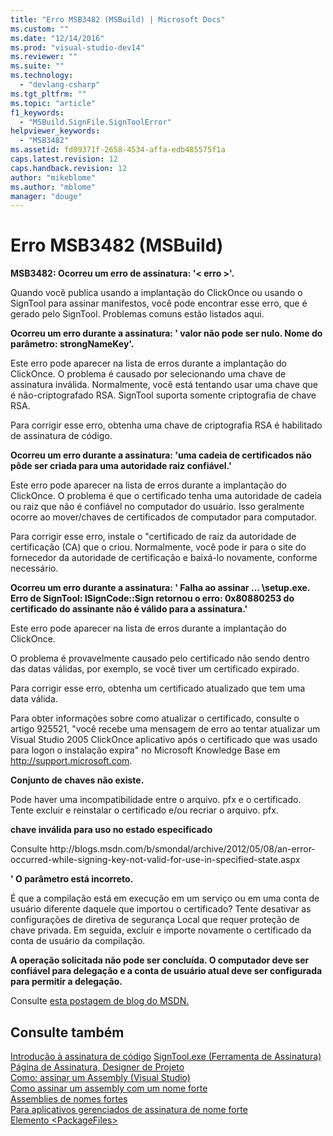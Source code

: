 ```yaml
---
title: "Erro MSB3482 (MSBuild) | Microsoft Docs"
ms.custom: ""
ms.date: "12/14/2016"
ms.prod: "visual-studio-dev14"
ms.reviewer: ""
ms.suite: ""
ms.technology: 
  - "devlang-csharp"
ms.tgt_pltfrm: ""
ms.topic: "article"
f1_keywords: 
  - "MSBuild.SignFile.SignToolError"
helpviewer_keywords: 
  - "MSB3482"
ms.assetid: fd09371f-2658-4534-affa-edb485575f1a
caps.latest.revision: 12
caps.handback.revision: 12
author: "mikeblome"
ms.author: "mblome"
manager: "douge"
---
```

# Erro MSB3482 (MSBuild)
**MSB3482: Ocorreu um erro de assinatura: '\< erro \>'.**  
  
 Quando você publica usando a implantação do ClickOnce ou usando o SignTool para assinar manifestos, você pode encontrar esse erro, que é gerado pelo SignTool. Problemas comuns estão listados aqui.  
  
 **Ocorreu um erro durante a assinatura: ' valor não pode ser nulo. Nome do parâmetro: strongNameKey'.**  
  
 Este erro pode aparecer na lista de erros durante a implantação do ClickOnce. O problema é causado por selecionando uma chave de assinatura inválida. Normalmente, você está tentando usar uma chave que é não\-criptografado RSA. SignTool suporta somente criptografia de chave RSA.  
  
 Para corrigir esse erro, obtenha uma chave de criptografia RSA é habilitado de assinatura de código.  
  
 **Ocorreu um erro durante a assinatura: 'uma cadeia de certificados não pôde ser criada para uma autoridade raiz confiável.'**  
  
 Este erro pode aparecer na lista de erros durante a implantação do ClickOnce. O problema é que o certificado tenha uma autoridade de cadeia ou raiz que não é confiável no computador do usuário. Isso geralmente ocorre ao mover\/chaves de certificados de computador para computador.  
  
 Para corrigir esse erro, instale o "certificado de raiz da autoridade de certificação \(CA\) que o criou. Normalmente, você pode ir para o site do fornecedor da autoridade de certificação e baixá\-lo novamente, conforme necessário.  
  
 **Ocorreu um erro durante a assinatura: ' Falha ao assinar … \\setup.exe. Erro de SignTool: ISignCode::Sign retornou o erro: 0x80880253 do certificado do assinante não é válido para a assinatura.'**  
  
 Este erro pode aparecer na lista de erros durante a implantação do ClickOnce.  
  
 O problema é provavelmente causado pelo certificado não sendo dentro das datas válidas, por exemplo, se você tiver um certificado expirado.  
  
 Para corrigir esse erro, obtenha um certificado atualizado que tem uma data válida.  
  
 Para obter informações sobre como atualizar o certificado, consulte o artigo 925521, "você recebe uma mensagem de erro ao tentar atualizar um Visual Studio 2005 ClickOnce aplicativo após o certificado que was usado para logon o instalação expira" no Microsoft Knowledge Base em [http:\/\/support.microsoft.com](http://support.microsoft.com/kb/925521).  
  
 **Conjunto de chaves não existe.**  
  
 Pode haver uma incompatibilidade entre o arquivo. pfx e o certificado. Tente excluir e reinstalar o certificado e\/ou recriar o arquivo. pfx.  
  
 **chave inválida para uso no estado especificado**  
  
 Consulte http:\/\/blogs.msdn.com\/b\/smondal\/archive\/2012\/05\/08\/an\-error\-occurred\-while\-signing\-key\-not\-valid\-for\-use\-in\-specified\-state.aspx  
  
 **' O parâmetro está incorreto.**  
  
 É que a compilação está em execução em um serviço ou em uma conta de usuário diferente daquele que importou o certificado? Tente desativar as configurações de diretiva de segurança Local que requer proteção de chave privada.  Em seguida, excluir e importe novamente o certificado da conta de usuário da compilação.  
  
 **A operação solicitada não pode ser concluída.  O computador deve ser confiável para delegação e a conta de usuário atual deve ser configurada para permitir a delegação.**  
  
 Consulte [esta postagem de blog do MSDN.](http://technet.microsoft.com/en-us/library/cc782684\(v=ws.10\).aspx)  
  
## Consulte também  
 [Introdução à assinatura de código](https://msdn.microsoft.com/en-us/library/ms537361\(v=vs.85\).aspx)   
 [SignTool.exe \(Ferramenta de Assinatura\)](../Topic/SignTool.exe%20\(Sign%20Tool\).md)   
 [Página de Assinatura, Designer de Projeto](../Topic/Signing%20Page,%20Project%20Designer.md)   
 [Como: assinar um Assembly \(Visual Studio\)](http://msdn.microsoft.com/pt-br/f468a7d3-234c-4353-924d-8e0ae5896564)   
 [Como assinar um assembly com um nome forte](../Topic/How%20to:%20Sign%20an%20Assembly%20with%20a%20Strong%20Name.md)   
 [Assemblies de nomes fortes](../Topic/Strong-Named%20Assemblies.md)   
 [Para aplicativos gerenciados de assinatura de nome forte](http://msdn.microsoft.com/pt-br/5fef3490-c519-4363-94fd-8b1ad260dab5)   
 [Elemento \<PackageFiles\>](../Topic/%3CPackageFiles%3E%20Element%20\(Bootstrapper\).md)